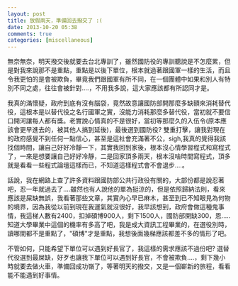 ```yaml
---
layout: post
title: 放假兩天，準備回去撥交了 :(
date: 2013-10-20 05:38
comments: true
categories: [miscellaneous]
---
```



無奈無奈，明天撥交後就要去台北專訓了，雖然國防役的專訓聽說是不怎麼累，但是對我來說那不是重點，重點是以後下單位，根本就過著跟國軍一樣的生活，而且令我更怕的是會被欺負，畢竟我們跟國軍有所不同，在一個團體中如果和別人有特別不同之處，往往會被針對....，不用我多說，這大家應該都有所認同才是。  
  
我真的滿懷疑，政府到底有沒有腦袋，竟然故意讓國防部開那麼多缺額來消耗替代役，這根本是以替代役之名行國軍之實，沒能力消耗那麼多替代役，當初就不要信口開河讓每人都有獎。老實說心情真的不是很好，當初等那麼久的入伍令(原本應該會更早進去的，被其他人搞到延後)，最後選到國防役? 雙重打擊，讓我對現在的政府感覺不到任何一點信心，甚至是這社會充滿著不公，sigh,我真的覺得我該找個時間，讓自己好好冷靜一下，其實我回到家後，根本沒心情學習程式和寫程式了，一來是想要讓自己好好冷靜，二是回家頂多兩天，根本沒啥時間寫程式，頂多就是看看一些程式論壇這樣而已，不知道這樣程式會不會退步....。  
  
話說，我在網路上查了許多資料跟國防部公共行政役有關的，大部份都是說忍著吧，忍一年就過去了....雖然也有人說他的單為挺涼的，但是依照歸納法則，看來應該是屎缺無誤，我看著那些文章，其實內心早已麻木，甚至到已不知眼見為何物的境界，因為我從以前到現在我運氣就沒很好，我早該想到，政府會做這種鬼事情，我這梯人數有2400，扣掉碩博900人，剩下1500人，國防部開缺300，恩.....知道大學畢業中這個的機率有多高了吧，我是成大資訊工程畢業的，在選役別時，讀哪間都不是重點了，"碩博"才是重點，我想後面幾梯應該都差不多的情形了吧。  
  
不管如何，只能希望下單位可以遇到好長官了，我這樣的需求應該不過份吧? 選替代役選到最屎缺，好歹也讓我下單位可以遇到好長官，不會被欺負....，剩下幾小時就要去做火車，準備回成功嶺了，等著明天的撥交，又是一個嶄新的旅程，看看能不能遇到好事情。



